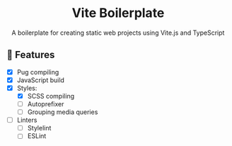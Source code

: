<div align="center">
<h1>Vite Boilerplate</h1>
A boilerplate for creating static web projects using Vite.js and TypeScript
</div>

## 🎉 Features

- [x] Pug compiling
- [x] JavaScript build
- [x] Styles:
  - [x] SCSS compiling
  - [ ] Autoprefixer
  - [ ] Grouping media queries
- [ ] Linters
  - [ ] Stylelint
  - [ ] ESLint
